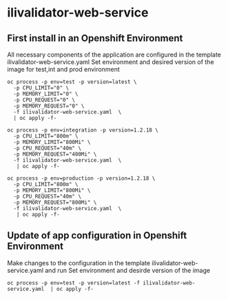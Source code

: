 # ilivalidator-web-service

## First install in an Openshift Environment

All necessary components of the application are configured in the template ilivalidator-web-service.yaml
Set environment and desired version of the image for test,int and prod environment
```
oc process -p env=test -p version=latest \
  -p CPU_LIMIT="0" \
  -p MEMORY_LIMIT="0" \
  -p CPU_REQUEST="0" \
  -p MEMORY_REQUEST="0" \
  -f ilivalidator-web-service.yaml  \
  | oc apply -f-
```
```
oc process -p env=integration -p version=1.2.18 \
  -p CPU_LIMIT="800m" \
  -p MEMORY_LIMIT="800Mi" \
  -p CPU_REQUEST="40m" \
  -p MEMORY_REQUEST="400Mi" \
  -f ilivalidator-web-service.yaml  \
   | oc apply -f-
```
```
oc process -p env=production -p version=1.2.18 \
  -p CPU_LIMIT="800m" \
  -p MEMORY_LIMIT="800Mi" \
  -p CPU_REQUEST="40m" \
  -p MEMORY_REQUEST="800Mi" \
  -f ilivalidator-web-service.yaml  \
   | oc apply -f-
```
## Update of app configuration in Openshift Environment

Make changes to the configuration in the template ilivalidator-web-service.yaml and run
Set environment and desirde version of the image
```
oc process -p env=test -p version=latest -f ilivalidator-web-service.yaml  | oc apply -f-
```
